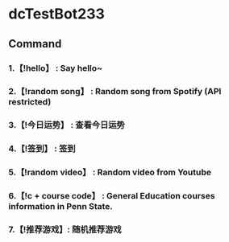 # dcTestBot233

## Command

### 1.【!hello】 : Say hello~ 

### 2.【!random song】 : Random song from Spotify (API restricted)

### 3.【!今日运势】 : 查看今日运势 

### 4.【!签到】 : 签到

### 5.【!random video】 : Random video from Youtube 

### 6.【!c + course code】 : General Education courses information in Penn State.

### 7.【!推荐游戏】: 随机推荐游戏
